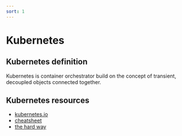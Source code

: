 ```yaml
---
sort: 1
---
```

# Kubernetes

## Kubernetes definition
Kubernetes is container orchestrator build on the concept of transient, decoupled objects connected together.


## Kubernetes resources

- [kubernetes.io](https://kubernetes.io/)
- [cheatsheet](https://kubernetes.io/docs/reference/kubectl/cheatsheet/)
- [the hard way](https://github.com/kelseyhightower/kubernetes-the-hard-way)